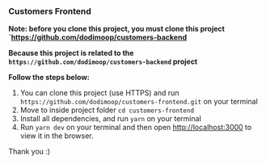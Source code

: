### Customers Frontend

**Note: before you clone this project, you must clone this project `https://github.com/dodimoop/customers-backend**

**Because this project is related to the `https://github.com/dodimoop/customers-backend` project**

**Follow the steps below:**
1. You can clone this project (use HTTPS) and run `https://github.com/dodimoop/customers-frontend.git` on your terminal
2. Move to inside project folder `cd customers-frontend`
3. Install all dependencies, and run `yarn` on your terminal
4. Run `yarn dev` on your terminal and then open [http://localhost:3000](http://localhost:3000) to view it in the browser.



Thank you :)

